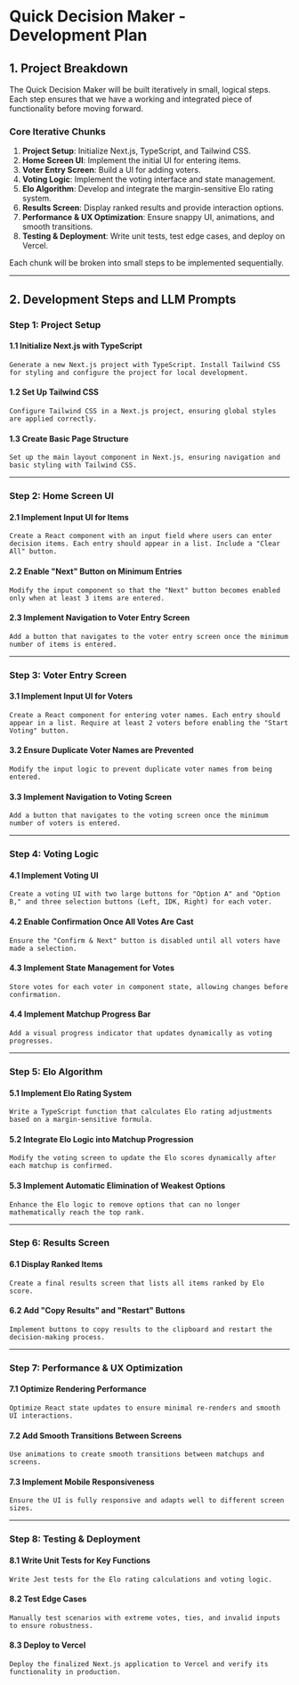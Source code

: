 # Quick Decision Maker - Development Plan

## **1. Project Breakdown**
The Quick Decision Maker will be built iteratively in small, logical steps. Each step ensures that we have a working and integrated piece of functionality before moving forward.

### **Core Iterative Chunks**
1. **Project Setup**: Initialize Next.js, TypeScript, and Tailwind CSS.
2. **Home Screen UI**: Implement the initial UI for entering items.
3. **Voter Entry Screen**: Build a UI for adding voters.
4. **Voting Logic**: Implement the voting interface and state management.
5. **Elo Algorithm**: Develop and integrate the margin-sensitive Elo rating system.
6. **Results Screen**: Display ranked results and provide interaction options.
7. **Performance & UX Optimization**: Ensure snappy UI, animations, and smooth transitions.
8. **Testing & Deployment**: Write unit tests, test edge cases, and deploy on Vercel.

Each chunk will be broken into small steps to be implemented sequentially.

---

## **2. Development Steps and LLM Prompts**

### **Step 1: Project Setup**
#### **1.1 Initialize Next.js with TypeScript**
```text
Generate a new Next.js project with TypeScript. Install Tailwind CSS for styling and configure the project for local development.
```

#### **1.2 Set Up Tailwind CSS**
```text
Configure Tailwind CSS in a Next.js project, ensuring global styles are applied correctly.
```

#### **1.3 Create Basic Page Structure**
```text
Set up the main layout component in Next.js, ensuring navigation and basic styling with Tailwind CSS.
```

---

### **Step 2: Home Screen UI**
#### **2.1 Implement Input UI for Items**
```text
Create a React component with an input field where users can enter decision items. Each entry should appear in a list. Include a "Clear All" button.
```

#### **2.2 Enable "Next" Button on Minimum Entries**
```text
Modify the input component so that the "Next" button becomes enabled only when at least 3 items are entered.
```

#### **2.3 Implement Navigation to Voter Entry Screen**
```text
Add a button that navigates to the voter entry screen once the minimum number of items is entered.
```

---

### **Step 3: Voter Entry Screen**
#### **3.1 Implement Input UI for Voters**
```text
Create a React component for entering voter names. Each entry should appear in a list. Require at least 2 voters before enabling the "Start Voting" button.
```

#### **3.2 Ensure Duplicate Voter Names are Prevented**
```text
Modify the input logic to prevent duplicate voter names from being entered.
```

#### **3.3 Implement Navigation to Voting Screen**
```text
Add a button that navigates to the voting screen once the minimum number of voters is entered.
```

---

### **Step 4: Voting Logic**
#### **4.1 Implement Voting UI**
```text
Create a voting UI with two large buttons for "Option A" and "Option B," and three selection buttons (Left, IDK, Right) for each voter.
```

#### **4.2 Enable Confirmation Once All Votes Are Cast**
```text
Ensure the "Confirm & Next" button is disabled until all voters have made a selection.
```

#### **4.3 Implement State Management for Votes**
```text
Store votes for each voter in component state, allowing changes before confirmation.
```

#### **4.4 Implement Matchup Progress Bar**
```text
Add a visual progress indicator that updates dynamically as voting progresses.
```

---

### **Step 5: Elo Algorithm**
#### **5.1 Implement Elo Rating System**
```text
Write a TypeScript function that calculates Elo rating adjustments based on a margin-sensitive formula.
```

#### **5.2 Integrate Elo Logic into Matchup Progression**
```text
Modify the voting screen to update the Elo scores dynamically after each matchup is confirmed.
```

#### **5.3 Implement Automatic Elimination of Weakest Options**
```text
Enhance the Elo logic to remove options that can no longer mathematically reach the top rank.
```

---

### **Step 6: Results Screen**
#### **6.1 Display Ranked Items**
```text
Create a final results screen that lists all items ranked by Elo score.
```

#### **6.2 Add "Copy Results" and "Restart" Buttons**
```text
Implement buttons to copy results to the clipboard and restart the decision-making process.
```

---

### **Step 7: Performance & UX Optimization**
#### **7.1 Optimize Rendering Performance**
```text
Optimize React state updates to ensure minimal re-renders and smooth UI interactions.
```

#### **7.2 Add Smooth Transitions Between Screens**
```text
Use animations to create smooth transitions between matchups and screens.
```

#### **7.3 Implement Mobile Responsiveness**
```text
Ensure the UI is fully responsive and adapts well to different screen sizes.
```

---

### **Step 8: Testing & Deployment**
#### **8.1 Write Unit Tests for Key Functions**
```text
Write Jest tests for the Elo rating calculations and voting logic.
```

#### **8.2 Test Edge Cases**
```text
Manually test scenarios with extreme votes, ties, and invalid inputs to ensure robustness.
```

#### **8.3 Deploy to Vercel**
```text
Deploy the finalized Next.js application to Vercel and verify its functionality in production.
```
